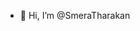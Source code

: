 - 👋 Hi, I’m @SmeraTharakan


<!---
SmeraTharakan/SmeraTharakan is a ✨ special ✨ repository because its `README.md` (this file) appears on your GitHub profile.
You can click the Preview link to take a look at your changes.
--->

